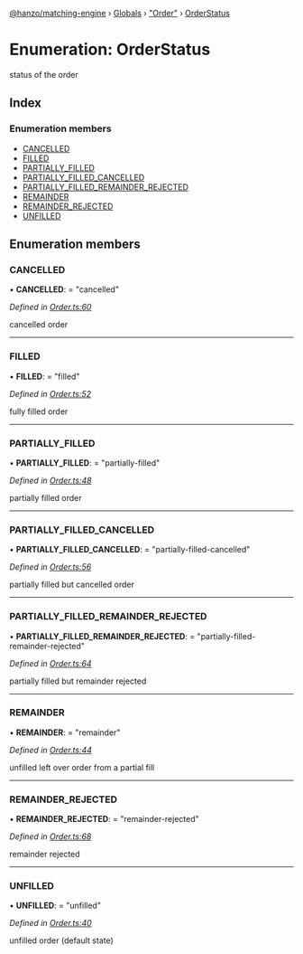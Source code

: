 [@hanzo/matching-engine](../README.md) › [Globals](../globals.md) › ["Order"](../modules/_order_.md) › [OrderStatus](_order_.orderstatus.md)

# Enumeration: OrderStatus

status of the order

## Index

### Enumeration members

* [CANCELLED](_order_.orderstatus.md#cancelled)
* [FILLED](_order_.orderstatus.md#filled)
* [PARTIALLY_FILLED](_order_.orderstatus.md#partially_filled)
* [PARTIALLY_FILLED_CANCELLED](_order_.orderstatus.md#partially_filled_cancelled)
* [PARTIALLY_FILLED_REMAINDER_REJECTED](_order_.orderstatus.md#partially_filled_remainder_rejected)
* [REMAINDER](_order_.orderstatus.md#remainder)
* [REMAINDER_REJECTED](_order_.orderstatus.md#remainder_rejected)
* [UNFILLED](_order_.orderstatus.md#unfilled)

## Enumeration members

###  CANCELLED

• **CANCELLED**: = "cancelled"

*Defined in [Order.ts:60](https://github.com/hanzoai/matching-engine/blob/2a88797/src/Order.ts#L60)*

cancelled order

___

###  FILLED

• **FILLED**: = "filled"

*Defined in [Order.ts:52](https://github.com/hanzoai/matching-engine/blob/2a88797/src/Order.ts#L52)*

fully filled order

___

###  PARTIALLY_FILLED

• **PARTIALLY_FILLED**: = "partially-filled"

*Defined in [Order.ts:48](https://github.com/hanzoai/matching-engine/blob/2a88797/src/Order.ts#L48)*

partially filled order

___

###  PARTIALLY_FILLED_CANCELLED

• **PARTIALLY_FILLED_CANCELLED**: = "partially-filled-cancelled"

*Defined in [Order.ts:56](https://github.com/hanzoai/matching-engine/blob/2a88797/src/Order.ts#L56)*

partially filled but cancelled order

___

###  PARTIALLY_FILLED_REMAINDER_REJECTED

• **PARTIALLY_FILLED_REMAINDER_REJECTED**: = "partially-filled-remainder-rejected"

*Defined in [Order.ts:64](https://github.com/hanzoai/matching-engine/blob/2a88797/src/Order.ts#L64)*

partially filled but remainder rejected

___

###  REMAINDER

• **REMAINDER**: = "remainder"

*Defined in [Order.ts:44](https://github.com/hanzoai/matching-engine/blob/2a88797/src/Order.ts#L44)*

unfilled left over order from a partial fill

___

###  REMAINDER_REJECTED

• **REMAINDER_REJECTED**: = "remainder-rejected"

*Defined in [Order.ts:68](https://github.com/hanzoai/matching-engine/blob/2a88797/src/Order.ts#L68)*

remainder rejected

___

###  UNFILLED

• **UNFILLED**: = "unfilled"

*Defined in [Order.ts:40](https://github.com/hanzoai/matching-engine/blob/2a88797/src/Order.ts#L40)*

unfilled order (default state)
